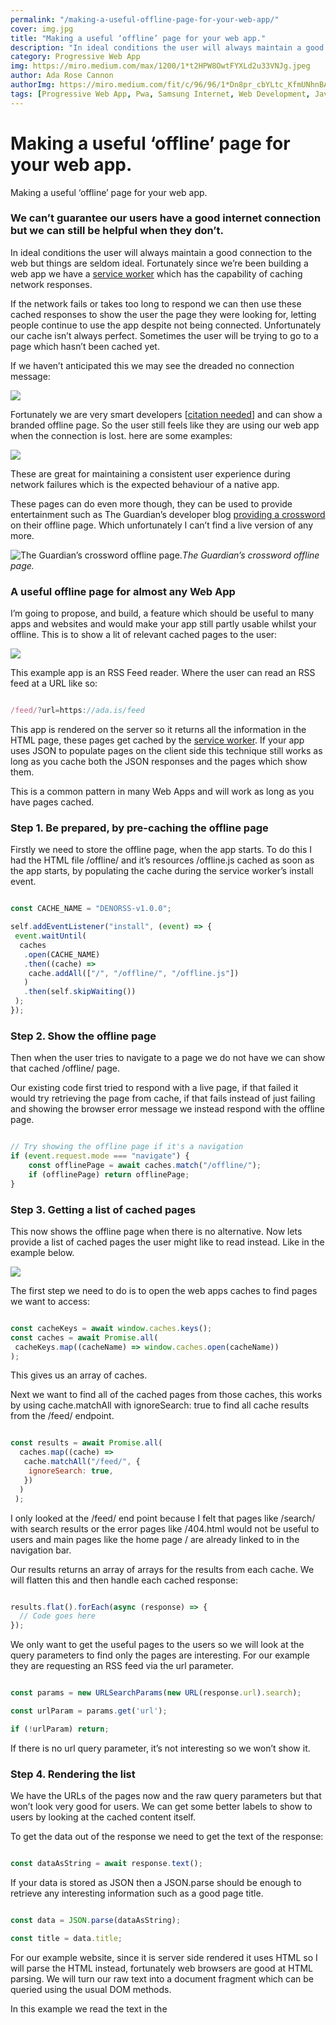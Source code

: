 ```yaml
---
permalink: "/making-a-useful-offline-page-for-your-web-app/"
cover: img.jpg
title: "Making a useful ‘offline’ page for your web app."
description: "In ideal conditions the user will always maintain a good connection to the web but things are seldom ideal. Fortunately since we’re been building a web app we have a service worker which has the capability of caching network responses."
category: Progressive Web App
img: https://miro.medium.com/max/1200/1*t2HPW8OwtFYXLd2u33VNJg.jpeg
author: Ada Rose Cannon
authorImg: https://miro.medium.com/fit/c/96/96/1*Dn8pr_cbYLtc_KfmUNhnBA.png
tags: [Progressive Web App, Pwa, Samsung Internet, Web Development, JavaScript]
---
```


# Making a useful ‘offline’ page for your web app.

Making a useful ‘offline’ page for your web app.

### We can’t guarantee our users have a good internet connection but we can still be helpful when they don’t.

In ideal conditions the user will always maintain a good connection to the web but things are seldom ideal. Fortunately since we’re been building a web app we have a [service worker](https://developer.mozilla.org/en-US/docs/Web/API/Service_Worker_API) which has the capability of caching network responses.

If the network fails or takes too long to respond we can then use these cached responses to show the user the page they were looking for, letting people continue to use the app despite not being connected. Unfortunately our cache isn’t always perfect. Sometimes the user will be trying to go to a page which hasn’t been cached yet.

If we haven’t anticipated this we may see the dreaded no connection message:

![](https://cdn-images-1.medium.com/max/2000/1*Y8lvzpBP9Sux4LR4AnQUEw.png)

Fortunately we are very smart developers [[citation needed](https://xkcd.com/285/)] and can show a branded offline page. So the user still feels like they are using our web app when the connection is lost. here are some examples:

![](https://cdn-images-1.medium.com/max/2000/1*5STmlrBSr_I2JBk1FU16cw.png)

These are great for maintaining a consistent user experience during network failures which is the expected behaviour of a native app.

These pages can do even more though, they can be used to provide entertainment such as The Guardian’s developer blog [providing a crossword](https://www.theguardian.com/info/developer-blog/2015/nov/04/building-an-offline-page-for-theguardiancom) on their offline page. Which unfortunately I can’t find a live version of any more.

![The Guardian’s crossword offline page.](https://cdn-images-1.medium.com/max/2000/0*qhpLOzJQNz9uWsyk)*The Guardian’s crossword offline page.*

### A useful offline page for almost any Web App

I’m going to propose, and build, a feature which should be useful to many apps and websites and would make your app still partly usable whilst your offline. This is to show a lit of relevant cached pages to the user:

![](https://cdn-images-1.medium.com/max/2000/1*VymXa3fC_jpV6L5sj_sC-Q.png)

This example app is an RSS Feed reader. Where the user can read an RSS feed at a URL like so:

```javascript

/feed/?url=https://ada.is/feed
```

This app is rendered on the server so it returns all the information in the HTML page, these pages get cached by the [service worker](https://medium.com/samsung-internet-dev/pwa-series-service-workers-the-basics-about-offline-a6e8f1d92dfd). If your app uses JSON to populate pages on the client side this technique still works as long as you cache both the JSON responses and the pages which show them.

This is a common pattern in many Web Apps and will work as long as you have pages cached.

### Step 1. Be prepared, by pre-caching the offline page

Firstly we need to store the offline page, when the app starts. To do this I had the HTML file /offline/ and it’s resources /offline.js cached as soon as the app starts, by populating the cache during the service worker’s install event.

```javascript

const CACHE_NAME = "DENORSS-v1.0.0";

self.addEventListener("install", (event) => {
 event.waitUntil(
  caches
   .open(CACHE_NAME)
   .then((cache) =>
    cache.addAll(["/", "/offline/", "/offline.js"])
   )
   .then(self.skipWaiting())
 );
});
```

### Step 2. Show the offline page

Then when the user tries to navigate to a page we do not have we can show that cached /offline/ page.

Our existing code first tried to respond with a live page, if that failed it would try retrieving the page from cache, if that fails instead of just failing and showing the browser error message we instead respond with the offline page.

```javascript

// Try showing the offline page if it's a navigation
if (event.request.mode === "navigate") {
    const offlinePage = await caches.match("/offline/");
    if (offlinePage) return offlinePage;
}
```

### Step 3. Getting a list of cached pages

This now shows the offline page when there is no alternative. Now lets provide a list of cached pages the user might like to read instead. Like in the example below.

![](https://cdn-images-1.medium.com/max/2000/1*VymXa3fC_jpV6L5sj_sC-Q.png)

The first step we need to do is to open the web apps caches to find pages we want to access:

```javascript

const cacheKeys = await window.caches.keys();
const caches = await Promise.all(
 cacheKeys.map((cacheName) => window.caches.open(cacheName))
);
```

This gives us an array of caches.

Next we want to find all of the cached pages from those caches, this works by using cache.matchAll with ignoreSearch: true to find all cache results from the /feed/ endpoint.

```javascript

const results = await Promise.all(
  caches.map((cache) =>
   cache.matchAll("/feed/", {
    ignoreSearch: true,
   })
  )
 );
```

I only looked at the /feed/ end point because I felt that pages like /search/ with search results or the error pages like /404.html would not be useful to users and main pages like the home page / are already linked to in the navigation bar.

Our results returns an array of arrays for the results from each cache. We will flatten this and then handle each cached response:

```javascript

results.flat().forEach(async (response) => {
  // Code goes here
});
```

We only want to get the useful pages to the users so we will look at the query parameters to find only the pages are interesting. For our example they are requesting an RSS feed via the url parameter.

```javascript

const params = new URLSearchParams(new URL(response.url).search);

const urlParam = params.get('url');

if (!urlParam) return;
```

If there is no url query parameter, it’s not interesting so we won’t show it.

### Step 4. Rendering the list

We have the URLs of the pages now and the raw query parameters but that won’t look very good for users. We can get some better labels to show to users by looking at the cached content itself.

To get the data out of the response we need to get the text of the response:

```javascript

const dataAsString = await response.text();
```

If your data is stored as JSON then a JSON.parse should be enough to retrieve any interesting information such as a good page title.

```javascript

const data = JSON.parse(dataAsString);

const title = data.title;
```

For our example website, since it is server side rendered it uses HTML so I will parse the HTML instead, fortunately web browsers are good at HTML parsing. We will turn our raw text into a document fragment which can be queried using the usual DOM methods.

In this example we read the text in the <title> tag. Other good elements to query would be <h1> or <h2> to get the first header in the document.

```javascript

const html = document
  .createRange()
  .createContextualFragment(dataAsString);

const title = html
 .querySelector("title")
 .textContent.trim();
```

We use this title and the response URL to generate a link we can append to the list element to make a list of pages.

```javascript

el.insertAdjacentHTML(
  "beforeend",
  `<li><a href="${response.url}">${title}</a></li>`
);
```

Here is a gif of it working, this was recorded with Chrome emulating an offline network connection:

![](https://cdn-images-1.medium.com/max/2000/1*sskypZ1btwR2BKuTSmG5dA.gif)

Thanks for reading and hope this helps.



By Ada Rose Cannon on July 27, 2020.

[Canonical link](https://medium.com/samsung-internet-dev/making-a-useful-offline-page-for-your-web-app-f319423a2c29)

